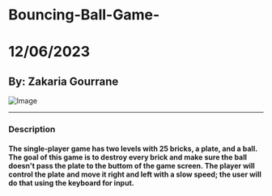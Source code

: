 # Bouncing-Ball-Game-
# 12/06/2023
## By: Zakaria Gourrane 
![Image](https://i.ibb.co/4ptTHYZ/Untitled-Diagram-drawio.png)
***
### Description
  #### The single-player game has two levels with 25 bricks, a plate, and a ball. The goal of this game is to destroy every brick and make sure the ball doesn't pass the plate to the buttom of the game screen. The player will control the plate and move it right and left with a slow speed; the user will do that using the keyboard for input.
